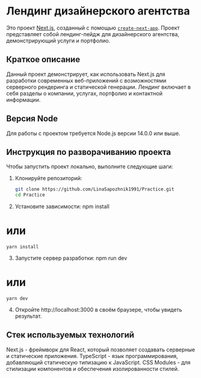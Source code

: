 # Лендинг дизайнерского агентства

Это проект [Next.js](https://github.com/LinaSapozhnik1991/Practice), созданный с помощью [`create-next-app`](https://nextjs.org/docs/app/api-reference/cli/create-next-app). Проект представляет собой лендинг-пейдж для дизайнерского агентства, демонстрирующий услуги и портфолио.

## Краткое описание

Данный проект демонстрирует, как использовать Next.js для разработки современных веб-приложений с возможностями серверного рендеринга и статической генерации. Лендинг включает в себя разделы о компании, услугах, портфолио и контактной информации.

## Версия Node

Для работы с проектом требуется Node.js версии 14.0.0 или выше.

## Инструкция по разворачиванию проекта

Чтобы запустить проект локально, выполните следующие шаги:

1. Клонируйте репозиторий:
   ```bash
   git clone https://github.com/LinaSapozhnik1991/Practice.git
   cd Practice
2. Установите зависимости:
    npm install
# или
    yarn install
3. Запустите сервер разработки:
    npm run dev
# или
    yarn dev
4. Откройте http://localhost:3000 в своём браузере, чтобы увидеть результат.

## Стек используемых технологий
Next.js - фреймворк для React, который позволяет создавать серверные и статические приложения.
TypeScript - язык программирования, добавляющий статическую типизацию к JavaScript.
CSS Modules - для стилизации компонентов и обеспечения изолированности стилей.
